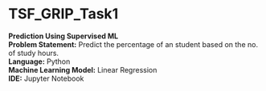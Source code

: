 # TSF_GRIP_Task1

**Prediction Using Supervised ML** <br/>
**Problem Statement:** Predict the percentage of an student based on the no. of study hours. <br/>
**Language:** Python <br/>
**Machine Learning Model:** Linear Regression <br/>
**IDE:** Jupyter Notebook
